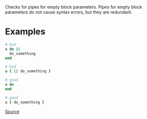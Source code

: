 
Checks for pipes for empty block parameters. Pipes for empty
block parameters do not cause syntax errors, but they are redundant.

# Examples

```ruby
# bad
a do ||
  do_something
end

# bad
a { || do_something }

# good
a do
end

# good
a { do_something }
```

[Source](http://www.rubydoc.info/gems/rubocop/RuboCop/Cop/Style/EmptyBlockParameter)